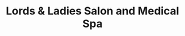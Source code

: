 ---
title: "Lords & Ladies Salon and Medical Spa"
url: /gilbertsville/lords-and-ladies-salon-and-medical-spa/
shop: hairdresser
---
